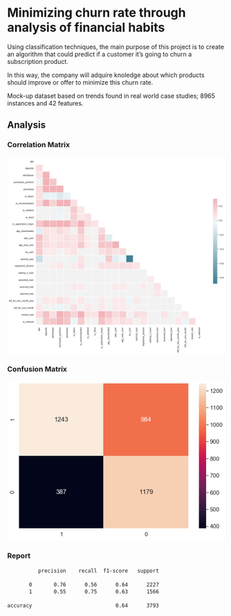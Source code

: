 # Minimizing churn rate through analysis of financial habits

Using classification techniques, the main purpose of this project is to create an algorithm that could predict if a customer it’s going to churn a subscription product.

In this way, the company will adquire knoledge about which products should improve or offer to minimize this churn rate.

Mock-up dataset based on trends found in real world case studies; 8965 instances and 42 features.

## Analysis

### Correlation Matrix

![alt text](https://github.com/sandeepan1999/Minimizing-Churn-Rate/blob/master/Correlation_matrix.png)

### Confusion Matrix

![alt text](https://github.com/sandeepan1999/Minimizing-Churn-Rate/blob/master/confusion_matrix_upload.png)

### Report

              precision    recall  f1-score   support

           0       0.76      0.56      0.64      2227
           1       0.55      0.75      0.63      1566

    accuracy                           0.64      3793
